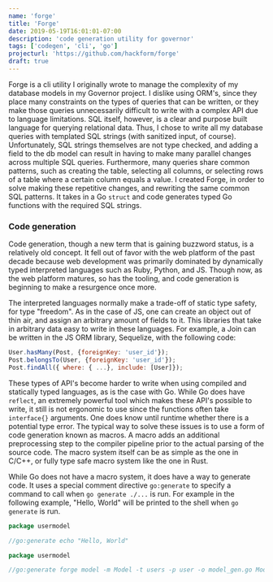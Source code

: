 ```yaml
---
name: 'forge'
title: 'Forge'
date: 2019-05-19T16:01:01-07:00
description: 'code generation utility for governor'
tags: ['codegen', 'cli', 'go']
projecturl: 'https://github.com/hackform/forge'
draft: true
---
```


Forge is a cli utility I originally wrote to manage the complexity of my
database models in my Governor project. I dislike using ORM's, since they place
many constraints on the types of queries that can be written, or they make
those queries unnecessarily difficult to write with a complex API due to
language limitations. SQL itself, however, is a clear and purpose built
language for querying relational data. Thus, I chose to write all my database
queries with templated SQL strings (with sanitized input, of course).
Unfortunately, SQL strings themselves are not type checked, and adding a field
to the db model can result in having to make many parallel changes across
multiple SQL queries. Furthermore, many queries share common patterns, such as
creating the table, selecting all columns, or selecting rows of a table where a
certain column equals a value. I created Forge, in order to solve making these
repetitive changes, and rewriting the same common SQL patterns. It takes in a
Go `struct` and code generates typed Go functions with the required SQL
strings.

### Code generation

Code generation, though a new term that is gaining buzzword status, is a
relatively old concept. It fell out of favor with the web platform of the past
decade because web development was primarily dominated by dynamically typed
interpreted languages such as Ruby, Python, and JS. Though now, as the web
platform matures, so has the tooling, and code generation is beginning to make
a resurgence once more.

The interpreted languages normally make a trade-off of static type safety, for
type "freedom". As in the case of JS, one can create an object out of thin air,
and assign an arbitrary amount of fields to it. This libraries that take in
arbitrary data easy to write in these languages. For example, a Join can be
written in the JS ORM library, Sequelize, with the following code:

```js
User.hasMany(Post, {foreignKey: 'user_id'});
Post.belongsTo(User, {foreignKey: 'user_id'});
Post.findAll({ where: { ...}, include: [User]});
```

These types of API's become harder to write when using compiled and statically
typed languages, as is the case with Go. While Go does have `reflect`, an
extremely powerful tool which makes these API's possible to write, it still is
not ergonomic to use since the functions often take `interface{}` arguments.
One does know until runtime whether there is a potential type error. The
typical way to solve these issues is to use a form of code generation known as
macros. A macro adds an additional preprocessing step to the compiler pipeline
prior to the actual parsing of the source code. The macro system itself can be
as simple as the one in C/C++, or fully type safe macro system like the one in
Rust.

While Go does not have a macro system, it does have a way to generate code. It
uses a special comment directive `go:generate` to specify a command to call
when `go generate ./...` is run. For example in the following example, "Hello,
World" will be printed to the shell when `go generate` is run.

```go
package usermodel

//go:generate echo "Hello, World"
```

```go
package usermodel

//go:generate forge model -m Model -t users -p user -o model_gen.go Model Info
```
